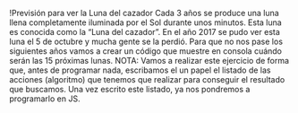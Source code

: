 
!Previsión para ver la Luna del cazador
Cada 3 años se produce una luna llena completamente iluminada por el Sol durante unos minutos. Esta luna es conocida como la “Luna del cazador”. En el año 2017 se pudo ver esta luna el 5 de octubre y mucha gente se la perdió. Para que no nos pase los siguientes años vamos a crear un código que muestre en consola cuándo serán las 15 próximas lunas.
NOTA: Vamos a realizar este ejercicio de forma que, antes de programar nada, escribamos el un papel el listado de las acciones (algoritmo) que tenemos que realizar para conseguir el resultado que buscamos. Una vez escrito este listado, ya nos pondremos a programarlo en JS.